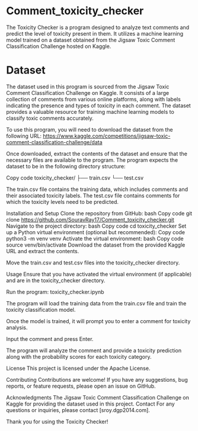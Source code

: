 # Comment_toxicity_checker

The Toxicity Checker is a program designed to analyze text comments and predict the level of toxicity present in them. It utilizes a machine learning model trained on a dataset obtained from the Jigsaw Toxic Comment Classification Challenge hosted on Kaggle.

# Dataset
The dataset used in this program is sourced from the Jigsaw Toxic Comment Classification Challenge on Kaggle. It consists of a large collection of comments from various online platforms, along with labels indicating the presence and types of toxicity in each comment. The dataset provides a valuable resource for training machine learning models to classify toxic comments accurately.

To use this program, you will need to download the dataset from the following URL: https://www.kaggle.com/competitions/jigsaw-toxic-comment-classification-challenge/data

Once downloaded, extract the contents of the dataset and ensure that the necessary files are available to the program. The program expects the dataset to be in the following directory structure:

Copy code
toxicity_checker/
    ├── train.csv
    └── test.csv
    
The train.csv file contains the training data, which includes comments and their associated toxicity labels. The test.csv file contains comments for which the toxicity levels need to be predicted.

Installation and Setup
Clone the repository from GitHub:
bash
Copy code
git clone https://github.com/SouravRay17/Comment_toxicity_checker.git
Navigate to the project directory:
bash
Copy code
cd toxicity_checker
Set up a Python virtual environment (optional but recommended):
Copy code
python3 -m venv venv
Activate the virtual environment:
bash
Copy code
source venv/bin/activate
Download the dataset from the provided Kaggle URL and extract the contents.

Move the train.csv and test.csv files into the toxicity_checker directory.

Usage
Ensure that you have activated the virtual environment (if applicable) and are in the toxicity_checker directory.

Run the program:
toxicity_checker.ipynb

The program will load the training data from the train.csv file and train the toxicity classification model.

Once the model is trained, it will prompt you to enter a comment for toxicity analysis.

Input the comment and press Enter.

The program will analyze the comment and provide a toxicity prediction along with the probability scores for each toxicity category.

License
This project is licensed under the Apache License.

Contributing
Contributions are welcome! If you have any suggestions, bug reports, or feature requests, please open an issue on GitHub.

Acknowledgments
The Jigsaw Toxic Comment Classification Challenge on Kaggle for providing the dataset used in this project.
Contact
For any questions or inquiries, please contact [sroy.dgp2014.com].

Thank you for using the Toxicity Checker!
